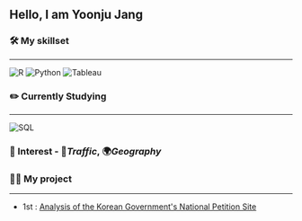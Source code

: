 ## Hello, I am Yoonju Jang

  
### 🛠 My skillset
___
![R](https://img.shields.io/badge/-R_Programming-276DC3?style=for-the-badge&logo=R)
![Python](https://img.shields.io/badge/python-jupyter-yellow?style=for-the-badge&logo=Python)
![Tableau](https://img.shields.io/badge/Tableau-E97627?style=for-the-badge&logo=Tableau&logoColor=ffffff)

### :pencil2: Currently Studying
___
![SQL](https://img.shields.io/badge/-SQL-4479A1?style=for-the-badge&logo=MySQL&logoColor=ffff00)

### :bookmark: Interest - :traffic_light:*Traffic*, :earth_africa:*Geography*

### 🏃‍♀️ My project
___
* 1st : [Analysis of the Korean Government's National Petition Site](https://github.com/Yoonju-Jang/JANG_project)
